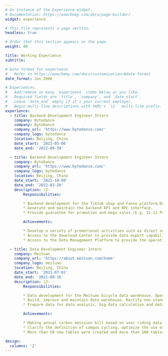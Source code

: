 ```yaml
---
# An instance of the Experience widget.
# Documentation: https://wowchemy.com/docs/page-builder/
widget: experience

# This file represents a page section.
headless: true

# Order that this section appears on the page.
weight: 40

title: Working Experience
subtitle:

# Date format for experience
#   Refer to https://wowchemy.com/docs/customization/#date-format
date_format: Jan 2006

# Experiences.
#   Add/remove as many `experience` items below as you like.
#   Required fields are `title`, `company`, and `date_start`.
#   Leave `date_end` empty if it's your current employer.
#   Begin multi-line descriptions with YAML's `|2-` multi-line prefix.
experience:
  - title: Backend Development Engineer Intern
    company: Bytedance
    company: ByteDance
    company_url: 'https://www.bytedance.com/'
    company_logo: bytedance
    location: Beijing, China
    date_start: '2022-05-06'
    date_end: '2022-09-30'

  - title: Backend Development Engineer Intern
    company: ByteDance
    company_url: 'https://www.bytedance.com/'
    company_logo: bytedance
    location: Beijing, China
    date_start: '2021-10-09'
    date_end: '2022-02-28'
    description: |2-
        Responsibilities:

        * Backend development for the Tiktok shop and Fanno platform.Design and implement some new features for the backend of the platform.
        * Generate and maintain the backend API and RPC interface.
        * Provide guarantee for promotion and mega sales.(E.g. 11-11 Promotion;12-12 Mega Sale;Christmas Promotion)

        Achievements:

        * Develop a variety of promotional activities such as direct subsidy, freeshipping, and buy more save more.
        * Access to the Download Center to provide data export capability for operation backend.
        * Access to the Data Management Platform to provide the operation backend with the ability of activity marking and commodity selection.

  - title: Data Development Engineer Intern
    company: Meituan
    company_url: 'https://about.meituan.com/home'
    company_logo: meituan
    location: Beijing, China
    date_start: '2021-07-01'
    date_end: '2021-09-16'
    description: |2-
        Responsibilities:

        * Data development for the Meituan bicycle data warehouse. Operate offline data to better serve the upstream.
        * Build, improve and maintain data warehouse. Rectify non-standard field names and table names, optimize zoning and storage structure, and improve data production and calculation efficiency.
        * Prepare data for data analysis, big data calculation and data kanban. For example, provide data such as card opening rate, number of rides, card opening income, etc. for the financial budget.

        Achievements:

        * Making annual carbon emission bill based on user riding data in the past year.
        * Clarify the definition of campus cycling, optimize the use experience of campus users, and lay a foundation for developing the campus market.
        * More than 50 new tables were created and more than 100 tables were modified. The data was synchronized dozens of times a day and brushed back thousands of times. There are no online problems in the whole internship stage.

design:
  columns: '2'
---
```

